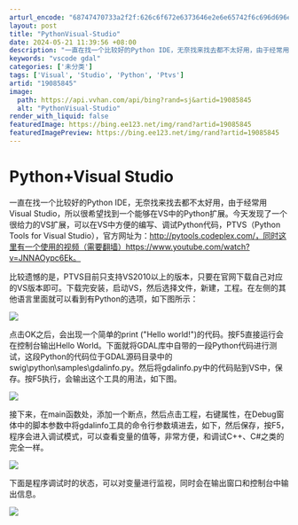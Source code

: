 ```yaml
---
arturl_encode: "68747470733a2f2f:626c6f672e6373646e2e6e65742f6c696d696e6c7530333134:2f61727469636c652f64657461696c732f3139303835383435"
layout: post
title: "PythonVisual-Studio"
date: 2024-05-21 11:39:56 +08:00
description: "一直在找一个比较好的Python IDE，无奈找来找去都不太好用，由于经常用Visual Studi"
keywords: "vscode gdal"
categories: ['未分类']
tags: ['Visual', 'Studio', 'Python', 'Ptvs']
artid: "19085845"
image:
  path: https://api.vvhan.com/api/bing?rand=sj&artid=19085845
  alt: "PythonVisual-Studio"
render_with_liquid: false
featuredImage: https://bing.ee123.net/img/rand?artid=19085845
featuredImagePreview: https://bing.ee123.net/img/rand?artid=19085845
---
```


# Python+Visual Studio

一直在找一个比较好的Python IDE，无奈找来找去都不太好用，由于经常用Visual Studio，所以很希望找到一个能够在VS中的Python扩展。今天发现了一个很给力的VS扩展，可以在VS中方便的编写、调试Python代码，PTVS（Python Tools for Visual Studio），官方网址为：http://pytools.codeplex.com/，同时这里有一个使用的视频（需要翻墙）https://www.youtube.com/watch?v=JNNAOypc6Ek。

比较遗憾的是，PTVS目前只支持VS2010以上的版本，只要在官网下载自己对应的VS版本即可。下载完安装，启动VS，然后选择文件，新建，工程。在左侧的其他语言里面就可以看到有Python的选项，如下图所示：

![](https://img-blog.csdn.net/20140211193800640?watermark/2/text/aHR0cDovL2Jsb2cuY3Nkbi5uZXQvbGltaW5sdTAzMTQ=/font/5a6L5L2T/fontsize/400/fill/I0JBQkFCMA==/dissolve/70/gravity/SouthEast)

点击OK之后，会出现一个简单的print ("Hello world!")的代码。按F5直接运行会在控制台输出Hello World。下面就将GDAL库中自带的一段Python代码进行测试，这段Python的代码位于GDAL源码目录中的swig\python\samples\gdalinfo.py。然后将gdalinfo.py中的代码贴到VS中，保存。按F5执行，会输出这个工具的用法，如下图。

![](https://img-blog.csdn.net/20140211194541046?watermark/2/text/aHR0cDovL2Jsb2cuY3Nkbi5uZXQvbGltaW5sdTAzMTQ=/font/5a6L5L2T/fontsize/400/fill/I0JBQkFCMA==/dissolve/70/gravity/SouthEast)

接下来，在main函数处，添加一个断点，然后点击工程，右键属性，在Debug窗体中的脚本参数中将gdalinfo工具的命令行参数填进去，如下，然后保存，按F5，程序会进入调试模式，可以查看变量的值等，非常方便，和调试C++、C#之类的完全一样。

![](https://img-blog.csdn.net/20140211194841343?watermark/2/text/aHR0cDovL2Jsb2cuY3Nkbi5uZXQvbGltaW5sdTAzMTQ=/font/5a6L5L2T/fontsize/400/fill/I0JBQkFCMA==/dissolve/70/gravity/SouthEast)

下面是程序调试时的状态，可以对变量进行监视，同时会在输出窗口和控制台中输出信息。

![](https://img-blog.csdn.net/20140211195113671?watermark/2/text/aHR0cDovL2Jsb2cuY3Nkbi5uZXQvbGltaW5sdTAzMTQ=/font/5a6L5L2T/fontsize/400/fill/I0JBQkFCMA==/dissolve/70/gravity/SouthEast)